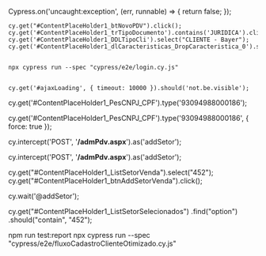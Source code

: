 Cypress.on('uncaught:exception', (err, runnable) => {
return false;
});

    cy.get("#ContentPlaceHolder1_btNovoPDV").click();
    cy.get('#ContentPlaceHolder1_trTipoDocumento').contains('JURIDICA').click();
    cy.get('#ContentPlaceHolder1_DDLTipoCli').select("CLIENTE - Bayer");
    cy.get('#ContentPlaceHolder1_dlCaracteristicas_DropCaracteristica_0').select("NAO")


    npx cypress run --spec "cypress/e2e/login.cy.js"


    cy.get('#ajaxLoading', { timeout: 10000 }).should('not.be.visible');

cy.get('#ContentPlaceHolder1_PesCNPJ_CPF').type('93094988000186');

cy.get('#ContentPlaceHolder1_PesCNPJ_CPF').type('93094988000186', { force: true });

cy.intercept('POST', '**/admPdv.aspx**').as('addSetor');

cy.intercept('POST', '**/admPdv.aspx**').as('addSetor');

cy.get("#ContentPlaceHolder1_ListSetorVenda").select("452");
cy.get("#ContentPlaceHolder1_btnAddSetorVenda").click();

cy.wait('@addSetor');

cy.get("#ContentPlaceHolder1_ListSetorSelecionados")
.find("option")
.should("contain", "452");

npm run test:report
npx cypress run --spec "cypress/e2e/fluxoCadastroClienteOtimizado.cy.js"
